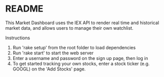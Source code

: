# README

This Market Dashboard uses the IEX API to render real time and historical market data, and allows users to manage their own watchlist.

Instructions

1. Run 'rake setup' from the root folder to load dependencies
2. Run 'rake start' to start the web server
3. Enter a username and password on the sign up page, then log in
4. To get started tracking your own stocks, enter a stock ticker (e.g. GOOGL) on the 'Add Stocks' page.

